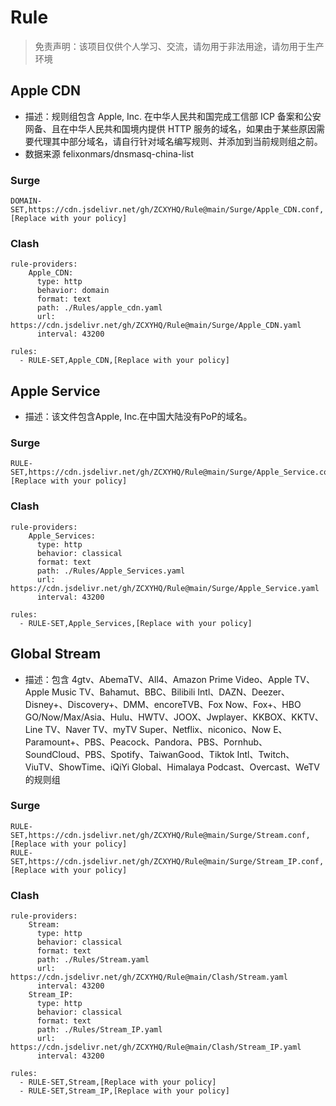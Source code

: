 # Rule

> 免责声明：该项目仅供个人学习、交流，请勿用于非法用途，请勿用于生产环境  

## Apple CDN
- 描述：规则组包含 Apple, Inc. 在中华人民共和国完成工信部 ICP 备案和公安网备、且在中华人民共和国境内提供 HTTP 服务的域名，如果由于某些原因需要代理其中部分域名，请自行针对域名编写规则、并添加到当前规则组之前。
- 数据来源 felixonmars/dnsmasq-china-list

### Surge
```
DOMAIN-SET,https://cdn.jsdelivr.net/gh/ZCXYHQ/Rule@main/Surge/Apple_CDN.conf,[Replace with your policy]
```
### Clash
```
rule-providers:
    Apple_CDN:
      type: http
      behavior: domain
      format: text
      path: ./Rules/apple_cdn.yaml
      url: https://cdn.jsdelivr.net/gh/ZCXYHQ/Rule@main/Surge/Apple_CDN.yaml
      interval: 43200

rules:
  - RULE-SET,Apple_CDN,[Replace with your policy]
```
## Apple Service
- 描述：该文件包含Apple, Inc.在中国大陆没有PoP的域名。
### Surge
```
RULE-SET,https://cdn.jsdelivr.net/gh/ZCXYHQ/Rule@main/Surge/Apple_Service.conf,[Replace with your policy]
```
### Clash
```
rule-providers:
    Apple_Services:
      type: http
      behavior: classical
      format: text
      path: ./Rules/Apple_Services.yaml
      url: https://cdn.jsdelivr.net/gh/ZCXYHQ/Rule@main/Surge/Apple_Service.yaml
      interval: 43200

rules:
  - RULE-SET,Apple_Services,[Replace with your policy]
```

## Global Stream
- 描述：包含 4gtv、AbemaTV、All4、Amazon Prime Video、Apple TV、Apple Music TV、Bahamut、BBC、Bilibili Intl、DAZN、Deezer、Disney+、Discovery+、DMM、encoreTVB、Fox Now、Fox+、HBO GO/Now/Max/Asia、Hulu、HWTV、JOOX、Jwplayer、KKBOX、KKTV、Line TV、Naver TV、myTV Super、Netflix、niconico、Now E、Paramount+、PBS、Peacock、Pandora、PBS、Pornhub、SoundCloud、PBS、Spotify、TaiwanGood、Tiktok Intl、Twitch、ViuTV、ShowTime、iQiYi Global、Himalaya Podcast、Overcast、WeTV 的规则组

### Surge
```
RULE-SET,https://cdn.jsdelivr.net/gh/ZCXYHQ/Rule@main/Surge/Stream.conf,[Replace with your policy]
RULE-SET,https://cdn.jsdelivr.net/gh/ZCXYHQ/Rule@main/Surge/Stream_IP.conf,[Replace with your policy]
```
### Clash
```
rule-providers:
    Stream:
      type: http
      behavior: classical
      format: text
      path: ./Rules/Stream.yaml
      url: https://cdn.jsdelivr.net/gh/ZCXYHQ/Rule@main/Clash/Stream.yaml
      interval: 43200
    Stream_IP:
      type: http
      behavior: classical
      format: text
      path: ./Rules/Stream_IP.yaml
      url: https://cdn.jsdelivr.net/gh/ZCXYHQ/Rule@main/Clash/Stream_IP.yaml
      interval: 43200

rules:
  - RULE-SET,Stream,[Replace with your policy]
  - RULE-SET,Stream_IP,[Replace with your policy]
```

